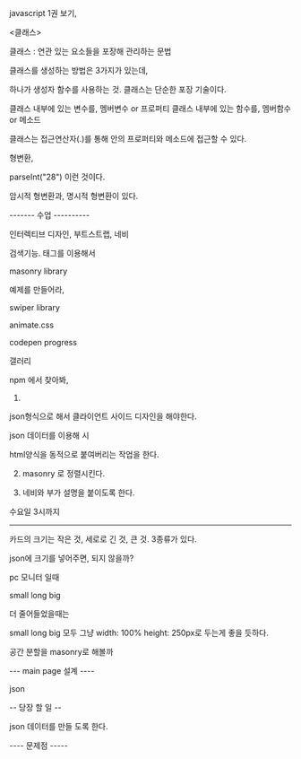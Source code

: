 javascript 1권 보기,


<클래스>

클래스 : 연관 있는 요소들을 포장해 관리하는 문법


클래스를 생성하는 방법은 3가지가 있는데,

하나가 생성자 함수를 사용하는 것. 클래스는 단순한 포장 기술이다.


클래스 내부에 있는 변수를, 멤버변수 or 프로퍼티
클래스 내부에 있는 함수를, 멤버함수 or 메소드

클래스는 접근연산자(.)를 통해 안의 프로퍼티와 메소드에 접근할 수 있다.


형변환,

parseInt("28")  이런 것이다.

암시적 형변환과, 명시적 형변환이 있다.










------- 수업 ----------

인터렉티브 디자인,
부트스트랩,
네비


검색기능. 태그를 이용해서


masonry library

예제를 만들어라,

swiper library

animate.css

codepen progress

갤러리

npm 에서 찾아봐,

1.

json형식으로 해서 클라이언트 사이드 디자인을 해야한다.

json 데이터를 이용해
시

html양식을 동적으로 붙여버리는 작업을 한다.

2. masonry 로 정렬시킨다.


3. 네비와 부가 설명을 붙이도록 한다.





수요일 3시까지











----------------

카드의 크기는 작은 것, 세로로 긴 것, 큰 것. 3종류가 있다.

json에 크기를 넣어주면, 되지 않을까?



pc 모니터 일때

small long big

더 줄어들었을때는

small long big 모두 그냥 width: 100% height: 250px로 두는게 좋을 듯하다.


공간 분할을 masonry로 해볼까





--- main page 설계 ----

json 


-- 당장 할 일 --

json 데이터를 만들 도록 한다.


---- 문제점 -----





















